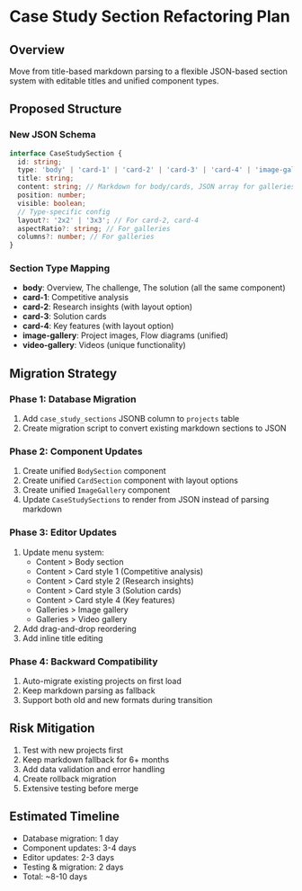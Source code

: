 # Case Study Section Refactoring Plan

## Overview
Move from title-based markdown parsing to a flexible JSON-based section system with editable titles and unified component types.

## Proposed Structure

### New JSON Schema
```typescript
interface CaseStudySection {
  id: string;
  type: 'body' | 'card-1' | 'card-2' | 'card-3' | 'card-4' | 'image-gallery' | 'video-gallery';
  title: string;
  content: string; // Markdown for body/cards, JSON array for galleries
  position: number;
  visible: boolean;
  // Type-specific config
  layout?: '2x2' | '3x3'; // For card-2, card-4
  aspectRatio?: string; // For galleries
  columns?: number; // For galleries
}
```

### Section Type Mapping
- **body**: Overview, The challenge, The solution (all the same component)
- **card-1**: Competitive analysis
- **card-2**: Research insights (with layout option)
- **card-3**: Solution cards
- **card-4**: Key features (with layout option)
- **image-gallery**: Project images, Flow diagrams (unified)
- **video-gallery**: Videos (unique functionality)

## Migration Strategy

### Phase 1: Database Migration
1. Add `case_study_sections` JSONB column to `projects` table
2. Create migration script to convert existing markdown sections to JSON

### Phase 2: Component Updates
1. Create unified `BodySection` component
2. Create unified `CardSection` component with layout options
3. Create unified `ImageGallery` component
4. Update `CaseStudySections` to render from JSON instead of parsing markdown

### Phase 3: Editor Updates
1. Update menu system:
   - Content > Body section
   - Content > Card style 1 (Competitive analysis)
   - Content > Card style 2 (Research insights)
   - Content > Card style 3 (Solution cards)
   - Content > Card style 4 (Key features)
   - Galleries > Image gallery
   - Galleries > Video gallery
2. Add drag-and-drop reordering
3. Add inline title editing

### Phase 4: Backward Compatibility
1. Auto-migrate existing projects on first load
2. Keep markdown parsing as fallback
3. Support both old and new formats during transition

## Risk Mitigation
1. Test with new projects first
2. Keep markdown fallback for 6+ months
3. Add data validation and error handling
4. Create rollback migration
5. Extensive testing before merge

## Estimated Timeline
- Database migration: 1 day
- Component updates: 3-4 days
- Editor updates: 2-3 days
- Testing & migration: 2 days
- Total: ~8-10 days


